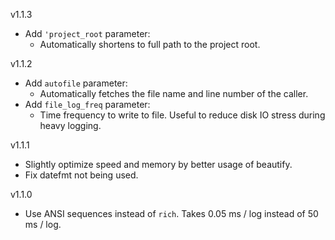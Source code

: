 v1.1.3
- Add `'project_root` parameter:
    - Automatically shortens to full path to the project root.

v1.1.2
- Add `autofile` parameter:
    - Automatically fetches the file name and line number of the caller.
- Add `file_log_freq` parameter:
    - Time frequency to write to file. Useful to reduce disk IO stress during heavy logging.

v1.1.1
- Slightly optimize speed and memory by better usage of beautify.
- Fix datefmt not being used.

v1.1.0
- Use ANSI sequences instead of `rich`. Takes 0.05 ms / log instead of 50 ms / log.
